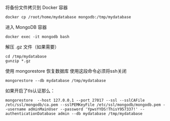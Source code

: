 将备份文件拷贝到 Docker 容器

    docker cp /root/home/mydatabase mongodb:/tmp/mydatabase

进入 MongoDB 容器

    docker exec -it mongodb bash

解压 .gz 文件（如果需要）

    cd /tmp/mydatabase
    gunzip *.gz


使用 mongorestore 恢复数据库
使用这段命令必须将ssh关闭

    mongorestore --db mydatabase /tmp/mydatabase


如果开启了tls认证那么：

    mongorestore  --host 127.0.0.1 --port 27017 --ssl --sslCAFile /etc/ssl/mongodb/ca.pem --sslPEMKeyFile /etc/ssl/mongodb/mongodb.pem --username adminMainUser --password 'YpwsYYDS!ThisY957337!' --authenticationDatabase admin --db mydatabase /tmp/mydatabase

<!--stackedit_data:
eyJoaXN0b3J5IjpbLTM3NzY4NzY4N119
-->